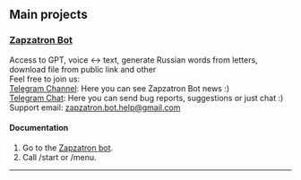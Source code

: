 ## Main projects

### [Zapzatron Bot](https://t.me/Zapzatron_Bot)
Access to GPT, voice ↔ text, generate Russian words from letters, download file from public link and other  
Feel free to join us:  
[Telegram Channel](https://t.me/Zapzatron_Bot_Channel): Here you can see Zapzatron Bot news :)  
[Telegram Chat](https://t.me/+NkT96igVJ180NTQy): Here you can send bug reports, suggestions or just chat :)  
Support email: zapzatron.bot.help@gmail.com

#### Documentation

1. Go to the [Zapzatron bot](https://t.me/Zapzatron_Bot).  
2. Call /start or /menu.
----------------------------------------
